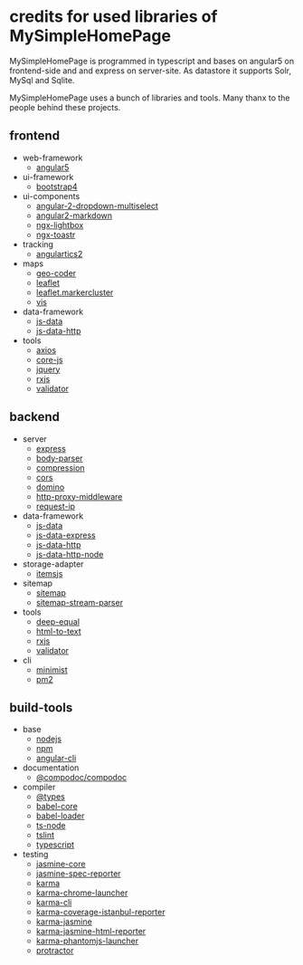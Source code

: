 # credits for used libraries of MySimpleHomePage

MySimpleHomePage is programmed in typescript and bases on angular5 on frontend-side and and express on server-site.
As datastore it supports Solr, MySql and Sqlite.

MySimpleHomePage uses a bunch of libraries and tools. Many thanx to the people behind these projects. 

## frontend
- web-framework
    - [angular5](https://angular.io/)
- ui-framework
    - [bootstrap4](https://getbootstrap.com/)
- ui-components
    - [angular-2-dropdown-multiselect](https://www.npmjs.com/package/angular2-dropdown-multiselect)
    - [angular2-markdown](https://www.npmjs.com/package/angular2-markdown)
    - [ngx-lightbox](https://www.npmjs.com/package/ngx-lightbox)
    - [ngx-toastr](https://www.npmjs.com/package/ngx-toastr)
- tracking
    - [angulartics2](https://www.npmjs.com/package/angulartics2)
- maps
    - [geo-coder](https://www.npmjs.com/package/geo-coder)
    - [leaflet](https://www.npmjs.com/package/leaflet)
    - [leaflet.markercluster](https://www.npmjs.com/package/leaflet.markercluster)
    - [vis](https://www.npmjs.com/package/vis)
- data-framework
    - [js-data](https://www.npmjs.com/package/js-data)
    - [js-data-http](https://www.npmjs.com/package/js-data-http)
- tools
    - [axios](https://www.npmjs.com/package/axios)
    - [core-js](https://www.npmjs.com/package/core-js)
    - [jquery](https://www.npmjs.com/package/jquery)
    - [rxjs](https://www.npmjs.com/package/rxjs)
    - [validator](https://www.npmjs.com/package/validator)
 
## backend
- server
    - [express](https://www.npmjs.com/package/express)
    - [body-parser](https://www.npmjs.com/package/body-parser)
    - [compression](https://www.npmjs.com/package/compression)
    - [cors](https://www.npmjs.com/package/cors)
    - [domino](https://www.npmjs.com/package/domino)
    - [http-proxy-middleware](https://www.npmjs.com/package/http-proxy-middleware)
    - [request-ip](https://www.npmjs.com/package/request-ip)
- data-framework
    - [js-data](https://www.npmjs.com/package/js-data)
    - [js-data-express](https://www.npmjs.com/package/js-data-express)
    - [js-data-http](https://www.npmjs.com/package/js-data-http)
    - [js-data-http-node](https://www.npmjs.com/package/js-data-http-node)
- storage-adapter
    - [itemsjs](https://www.npmjs.com/package/itemsjs)
- sitemap
    - [sitemap](https://www.npmjs.com/package/sitemap)
    - [sitemap-stream-parser](https://www.npmjs.com/package/sitemap-stream-parser)
- tools
    - [deep-equal](https://www.npmjs.com/package/deep-equal)
    - [html-to-text](https://www.npmjs.com/package/html-to-text)
    - [rxjs](https://www.npmjs.com/package/rxjs)
    - [validator](https://www.npmjs.com/package/validator)
- cli
    - [minimist](https://www.npmjs.com/package/minimist)
    - [pm2](https://www.npmjs.com/package/pm2)
 
## build-tools
- base
    - [nodejs](https://nodejs.org)
    - [npm](https://www.npmjs.com/)
    - [angular-cli](https://cli.angular.io/)
- documentation
    - [@compodoc/compodoc](https://www.npmjs.com/package/@compodoc/compodoc)
- compiler
    - [@types](https://www.npmjs.com/search?q=%40Types)
    - [babel-core](https://www.npmjs.com/package/babel-core)
    - [babel-loader](https://www.npmjs.com/package/babel-loader)
    - [ts-node](https://www.npmjs.com/package/ts-node)
    - [tslint](https://www.npmjs.com/package/tslint)
    - [typescript](https://www.npmjs.com/package/typescript)
- testing
    - [jasmine-core](https://www.npmjs.com/package/jasmine-core)
    - [jasmine-spec-reporter](https://www.npmjs.com/package/jasmine-spec-reporter)
    - [karma](https://www.npmjs.com/package/karma)
    - [karma-chrome-launcher](https://www.npmjs.com/package/karma-chrome-launcher)
    - [karma-cli](https://www.npmjs.com/package/karma-cli)
    - [karma-coverage-istanbul-reporter](https://www.npmjs.com/package/karma-coverage-istanbul-reporter)
    - [karma-jasmine](https://www.npmjs.com/package/karma-jasmine)
    - [karma-jasmine-html-reporter](https://www.npmjs.com/package/karma-jasmine-html-reporter)
    - [karma-phantomjs-launcher](https://www.npmjs.com/package/karma-phantomjs-launcher)
    - [protractor](https://www.npmjs.com/package/protractor)
